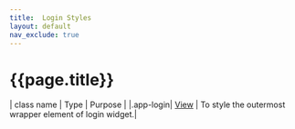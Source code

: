 ```yaml
---
title:  Login Styles
layout: default
nav_exclude: true
---
```

# {{page.title}}

| class name  | Type | Purpose |
|.app-login| [View](../view.style.html) | To style the outermost wrapper element of login widget.|

